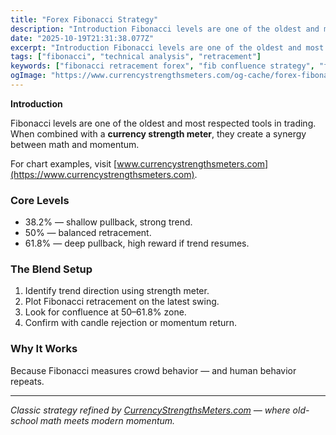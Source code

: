 ```yaml
---
title: "Forex Fibonacci Strategy"
description: "Introduction Fibonacci levels are one of the oldest and most respected tools in trading..."
date: "2025-10-19T21:31:38.077Z"
excerpt: "Introduction Fibonacci levels are one of the oldest and most respected tools in trading. When combined with a currency strength meter, they create a synergy between math and momentum. For chart examples, visit [www.currencystrengthsmeters.com](https://www.currencystrengthsmeters.com). Core Levels - 38.2% — shallow pullback, strong trend. - 50% — balanced retracement. - 61.8%..."
tags: ["fibonacci", "technical analysis", "retracement"]
keywords: ["fibonacci retracement forex", "fib confluence strategy", "fibonacci with strength meter", "61.8 retracement entry", "forex precision trading"]
ogImage: "https://www.currencystrengthsmeters.com/og-cache/forex-fibonacci-strategy.jpg"
---
```

**Introduction**

Fibonacci levels are one of the oldest and most respected tools in trading.  
When combined with a **currency strength meter**, they create a synergy between math and momentum.

For chart examples, visit [www.currencystrengthsmeters.com](https://www.currencystrengthsmeters.com).

### Core Levels

- 38.2% — shallow pullback, strong trend.  
- 50% — balanced retracement.  
- 61.8% — deep pullback, high reward if trend resumes.

### The Blend Setup

1. Identify trend direction using strength meter.  
2. Plot Fibonacci retracement on the latest swing.  
3. Look for confluence at 50–61.8% zone.  
4. Confirm with candle rejection or momentum return.

### Why It Works

Because Fibonacci measures crowd behavior — and human behavior repeats.

---

*Classic strategy refined by [CurrencyStrengthsMeters.com](https://www.currencystrengthsmeters.com) — where old-school math meets modern momentum.*
